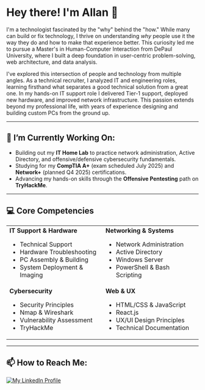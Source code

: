 # Hey there! I'm Allan 👋

I'm a technologist fascinated by the "why" behind the "how." While many can build or fix technology, I thrive on understanding *why* people use it the way they do and how to make that experience better. This curiosity led me to pursue a Master's in Human-Computer Interaction from DePaul University, where I built a deep foundation in user-centric problem-solving, web architecture, and data analysis.

I've explored this intersection of people and technology from multiple angles. As a technical recruiter, I analyzed IT and engineering roles, learning firsthand what separates a good technical solution from a great one. In my hands-on IT support role I delivered Tier-1 support, deployed new hardware, and improved network infrastructure. This passion extends beyond my professional life, with years of experience designing and building custom PCs from the ground up.

---

## 🌱 I’m Currently Working On:

* Building out my **IT Home Lab** to practice network administration, Active Directory, and offensive/defensive cybersecurity fundamentals.
* Studying for my **CompTIA A+** (exam scheduled July 2025) and **Network+** (planned Q4 2025) certifications.
* Advancing my hands-on skills through the **Offensive Pentesting** path on **TryHackMe**.

---

## 💻 Core Competencies

<table>
  <tr>
    <td valign="top" width="50%">
      <strong>IT Support & Hardware</strong>
      <ul>
        <li>Technical Support</li>
        <li>Hardware Troubleshooting</li>
        <li>PC Assembly & Building</li>
        <li>System Deployment & Imaging</li>
      </ul>
    </td>
    <td valign="top" width="50%">
      <strong>Networking & Systems</strong>
      <ul>
        <li>Network Administration</li>
        <li>Active Directory</li>
        <li>Windows Server</li>
        <li>PowerShell & Bash Scripting</li>
      </ul>
    </td>
  </tr>
  <tr>
    <td valign="top" width="50%">
      <strong>Cybersecurity</strong>
      <ul>
        <li>Security Principles</li>
        <li>Nmap & Wireshark</li>
        <li>Vulnerability Assessment</li>
        <li>TryHackMe</li>
      </ul>
    </td>
    <td valign="top" width="50%">
      <strong>Web & UX</strong>
      <ul>
        <li>HTML/CSS & JavaScript</li>
        <li>React.js</li>
        <li>UX/UI Design Principles</li>
        <li>Technical Documentation</li>
      </ul>
    </td>
  </tr>
</table>

---

## 📫 How to Reach Me:

[![My LinkedIn Profile](https://img.shields.io/badge/LinkedIn-0077B5?style=for-the-badge&logo=linkedin&logoColor=white)](https://www.linkedin.com/in/allan-collett/)
